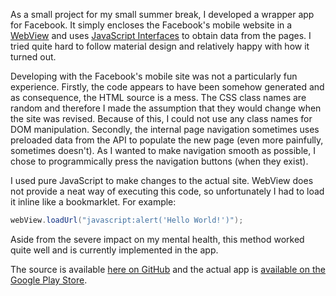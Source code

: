 As a small project for my small summer break, I developed a wrapper app for
Facebook. It simply encloses the Facebook's mobile website in a
[WebView](http://developer.android.com/reference/android/webkit/WebView.html)
and uses
[JavaScript Interfaces](http://developer.android.com/guide/webapps/webview.html#UsingJavaScript)
to obtain data from the pages. I tried quite hard to follow material design and
relatively happy with how it turned out.

Developing with the Facebook's mobile site was not a particularly fun
experience. Firstly, the code appears to have been somehow generated and as
consequence, the HTML source is a mess. The CSS class names are random and
therefore I made the assumption that they would change when the site was
revised. Because of this, I could not use any class names for DOM manipulation.
Secondly, the internal page navigation sometimes uses preloaded data from the
API to populate the new page (even more painfully, sometimes doesn't). As I
wanted to make navigation smooth as possible, I chose to programmically press
the navigation buttons (when they exist).

I used pure JavaScript to make changes to the actual site. WebView does not
provide a neat way of executing this code, so unfortunately I had to load it
inline like a bookmarklet. For example:

```java
webView.loadUrl("javascript:alert('Hello World!')");
```

Aside from the severe impact on my mental health, this method worked quite well
and is currently implemented in the app.

The source is available [here on GitHub](https://github.com/JakeLane/Toffeed)
and the actual app is
[available on the Google Play Store](https://play.google.com/store/apps/details?id=me.jakelane.wrapperforfacebook).
